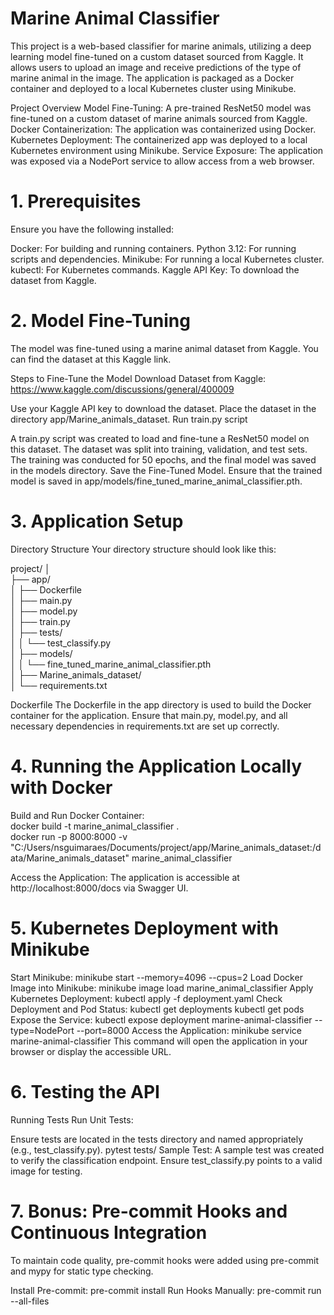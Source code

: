 <h1>Marine Animal Classifier</h1>

This project is a web-based classifier for marine animals, utilizing a deep learning model fine-tuned on a custom dataset sourced from Kaggle. It allows users to upload an image and receive predictions of the type of marine animal in the image. The application is packaged as a Docker container and deployed to a local Kubernetes cluster using Minikube.

Project Overview
Model Fine-Tuning: A pre-trained ResNet50 model was fine-tuned on a custom dataset of marine animals sourced from Kaggle.
Docker Containerization: The application was containerized using Docker.
Kubernetes Deployment: The containerized app was deployed to a local Kubernetes environment using Minikube.
Service Exposure: The application was exposed via a NodePort service to allow access from a web browser.

<h1>1. Prerequisites</h1>
Ensure you have the following installed:

Docker: For building and running containers.
Python 3.12: For running scripts and dependencies.
Minikube: For running a local Kubernetes cluster.
kubectl: For Kubernetes commands.
Kaggle API Key: To download the dataset from Kaggle.

<h1>2. Model Fine-Tuning</h1>
The model was fine-tuned using a marine animal dataset from Kaggle. You can find the dataset at this Kaggle link.

Steps to Fine-Tune the Model
Download Dataset from Kaggle: https://www.kaggle.com/discussions/general/400009

Use your Kaggle API key to download the dataset.
Place the dataset in the directory app/Marine_animals_dataset.
Run train.py script

A train.py script was created to load and fine-tune a ResNet50 model on this dataset.
The dataset was split into training, validation, and test sets.
The training was conducted for 50 epochs, and the final model was saved in the models directory.
Save the Fine-Tuned Model.
Ensure that the trained model is saved in app/models/fine_tuned_marine_animal_classifier.pth.

<h1>3. Application Setup</h1>
Directory Structure
Your directory structure should look like this:

project/
│<br>
├── app/<br>
│   ├── Dockerfile<br>
│   ├── main.py<br>
│   ├── model.py<br>
│   ├── train.py<br>
│   ├── tests/<br>
│   │   └── test_classify.py<br>
│   ├── models/<br>
│   │   └── fine_tuned_marine_animal_classifier.pth<br>
│   ├── Marine_animals_dataset/<br>
│   └── requirements.txt<br>

Dockerfile
The Dockerfile in the app directory is used to build the Docker container for the application. Ensure that main.py, model.py, and all necessary dependencies in requirements.txt are set up correctly.

<h1>4. Running the Application Locally with Docker</h1>
Build and Run Docker Container: <br>
docker build -t marine_animal_classifier . <br>
docker run -p 8000:8000 -v "C:/Users/nsguimaraes/Documents/project/app/Marine_animals_dataset:/data/Marine_animals_dataset" marine_animal_classifier

Access the Application:
The application is accessible at http://localhost:8000/docs via Swagger UI.

<h1>5. Kubernetes Deployment with Minikube</h1>
Start Minikube:
minikube start --memory=4096 --cpus=2
Load Docker Image into Minikube:
minikube image load marine_animal_classifier
Apply Kubernetes Deployment:
kubectl apply -f deployment.yaml
Check Deployment and Pod Status:
kubectl get deployments
kubectl get pods
Expose the Service:
kubectl expose deployment marine-animal-classifier --type=NodePort --port=8000
Access the Application:
minikube service marine-animal-classifier
This command will open the application in your browser or display the accessible URL.

<h1>6. Testing the API</h1>
Running Tests
Run Unit Tests:

Ensure tests are located in the tests directory and named appropriately (e.g., test_classify.py).
pytest tests/
Sample Test:
A sample test was created to verify the classification endpoint. Ensure test_classify.py points to a valid image for testing.

<h1>7. Bonus: Pre-commit Hooks and Continuous Integration</h1>
To maintain code quality, pre-commit hooks were added using pre-commit and mypy for static type checking.

Install Pre-commit:
pre-commit install
Run Hooks Manually:
pre-commit run --all-files









